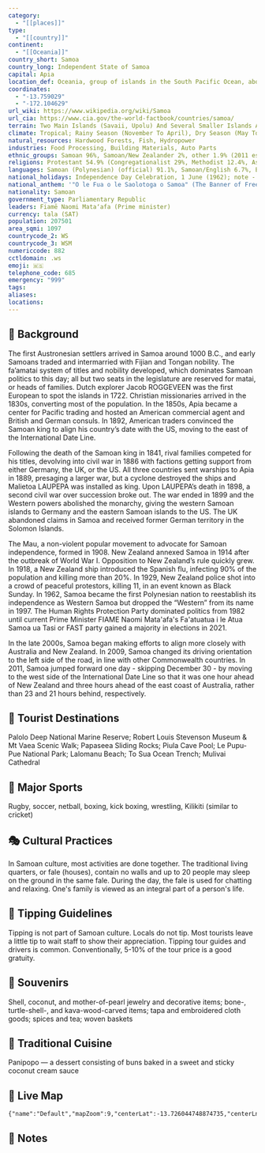 ```yaml
---
category:
  - "[[places]]"
type:
  - "[[country]]"
continent:
  - "[[Oceania]]"
country_short: Samoa
country_long: Independent State of Samoa
capital: Apia
location_def: Oceania, group of islands in the South Pacific Ocean, about halfway between Hawaii and New Zealand
coordinates:
  - "-13.759029"
  - "-172.104629"
url_wiki: https://www.wikipedia.org/wiki/Samoa
url_cia: https://www.cia.gov/the-world-factbook/countries/samoa/
terrain: Two Main Islands (Savaii, Upolu) And Several Smaller Islands And Uninhabited Islets; Narrow Coastal Plain With Volcanic, Rugged Mountains In Interior
climate: Tropical; Rainy Season (November To April), Dry Season (May To October)
natural_resources: Hardwood Forests, Fish, Hydropower
industries: Food Processing, Building Materials, Auto Parts
ethnic_groups: Samoan 96%, Samoan/New Zealander 2%, other 1.9% (2011 est.)
religions: Protestant 54.9% (Congregationalist 29%, Methodist 12.4%, Assembly of God 6.8%, Seventh Day Adventist 4.4%, other Protestant 2.3%), Roman Catholic 18.8%, Church of Jesus Christ 16.9%, Worship Centre 2.8%, other Christian 3.6%, other 2.9% (includes Baha'i, Muslim), none 0.2% (2016 est.)
languages: Samoan (Polynesian) (official) 91.1%, Samoan/English 6.7%, English (official) 0.5%, other 0.2%, unspecified 1.6% (2006 est.)
national_holidays: Independence Day Celebration, 1 June (1962); note - 1 January 1962 is the date of independence from the New Zealand-administered UN trusteeship, but it is observed in June
national_anthem: '"O le Fua o le Saolotoga o Samoa" (The Banner of Freedom)'
nationality: Samoan
government_type: Parliamentary Republic
leaders: Fiamē Naomi Mataʻafa (Prime minister)
currency: tala (SAT)
population: 207501
area_sqmi: 1097
countrycode_2: WS
countrycode_3: WSM
numericcode: 882
cctldomain: .ws
emoji: 🇼🇸
telephone_code: 685
emergency: "999"
tags: 
aliases: 
locations:
---
```

## 🌱 Background
The first Austronesian settlers arrived in Samoa around 1000 B.C., and early Samoans traded and intermarried with Fijian and Tongan nobility. The fa’amatai system of titles and nobility developed, which dominates Samoan politics to this day; all but two seats in the legislature are reserved for matai, or heads of families. Dutch explorer Jacob ROGGEVEEN was the first European to spot the islands in 1722. Christian missionaries arrived in the 1830s, converting most of the population. In the 1850s, Apia became a center for Pacific trading and hosted an American commercial agent and British and German consuls. In 1892, American traders convinced the Samoan king to align his country’s date with the US, moving to the east of the International Date Line.

Following the death of the Samoan king in 1841, rival families competed for his titles, devolving into civil war in 1886 with factions getting support from either Germany, the UK, or the US. All three countries sent warships to Apia in 1889, presaging a larger war, but a cyclone destroyed the ships and Malietoa LAUPEPA was installed as king. Upon LAUPEPA’s death in 1898, a second civil war over succession broke out. The war ended in 1899 and the Western powers abolished the monarchy, giving the western Samoan islands to Germany and the eastern Samoan islands to the US. The UK abandoned claims in Samoa and received former German territory in the Solomon Islands.

The Mau, a non-violent popular movement to advocate for Samoan independence, formed in 1908. New Zealand annexed Samoa in 1914 after the outbreak of World War I. Opposition to New Zealand’s rule quickly grew. In 1918, a New Zealand ship introduced the Spanish flu, infecting 90% of the population and killing more than 20%. In 1929, New Zealand police shot into a crowd of peaceful protestors, killing 11, in an event known as Black Sunday. In 1962, Samoa became the first Polynesian nation to reestablish its independence as Western Samoa but dropped the “Western” from its name in 1997. The Human Rights Protection Party dominated politics from 1982 until current Prime Minister FIAME Naomi Mata'afa's Fa'atuatua i le Atua Samoa ua Tasi or FAST party gained a majority in elections in 2021.

In the late 2000s, Samoa began making efforts to align more closely with Australia and New Zealand. In 2009, Samoa changed its driving orientation to the left side of the road, in line with other Commonwealth countries. In 2011, Samoa jumped forward one day - skipping December 30 - by moving to the west side of the International Date Line so that it was one hour ahead of New Zealand and three hours ahead of the east coast of Australia, rather than 23 and 21 hours behind, respectively.

## 📌 Tourist Destinations
Palolo Deep National Marine Reserve; Robert Louis Stevenson Museum & Mt Vaea Scenic Walk; Papaseea Sliding Rocks; Piula Cave Pool; Le Pupu-Pue National Park; Lalomanu Beach; To Sua Ocean Trench; Mulivai Cathedral

## 🥇 Major Sports
Rugby, soccer, netball, boxing, kick boxing, wrestling, Kilikiti (similar to cricket)

## 🎭 Cultural Practices
In Samoan culture, most activities are done together. The traditional living quarters, or fale (houses), contain no walls and up to 20 people may sleep on the ground in the same fale. During the day, the fale is used for chatting and relaxing. One's family is viewed as an integral part of a person's life.

## 🫰 Tipping Guidelines
Tipping is not part of Samoan culture. Locals do not tip. Most tourists leave a little tip to wait staff to show their appreciation. Tipping tour guides and drivers is common. Conventionally, 5-10% of the tour price is a good gratuity.

## 🎁 Souvenirs
Shell, coconut, and mother-of-pearl jewelry and decorative items; bone-, turtle-shell-, and kava-wood-carved items; tapa and embroidered cloth goods; spices and tea; woven baskets

## 🍲 Traditional Cuisine
Panipopo — a dessert consisting of buns baked in a sweet and sticky coconut cream sauce

## 📡 Live Map
```mapview
{"name":"Default","mapZoom":9,"centerLat":-13.726044748874735,"centerLng":-172.1214289192525,"query":"","chosenMapSource":0}
```

## 📒 Notes

